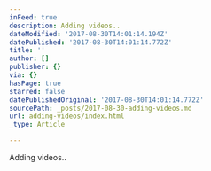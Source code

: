 ```yaml
---
inFeed: true
description: Adding videos..
dateModified: '2017-08-30T14:01:14.194Z'
datePublished: '2017-08-30T14:01:14.772Z'
title: ''
author: []
publisher: {}
via: {}
hasPage: true
starred: false
datePublishedOriginal: '2017-08-30T14:01:14.772Z'
sourcePath: _posts/2017-08-30-adding-videos.md
url: adding-videos/index.html
_type: Article

---
```

Adding videos..